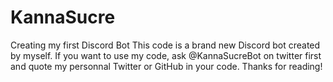# KannaSucre
Creating my first Discord Bot
This code is a brand new Discord bot created by myself.
If you want to use my code, ask @KannaSucreBot on twitter first and quote my personnal Twitter or GitHub in your code.
Thanks for reading!
